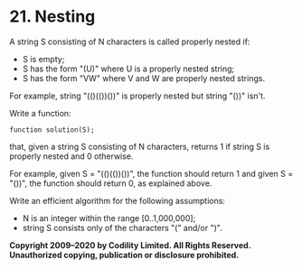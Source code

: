 # 21. Nesting

A string S consisting of N characters is called properly nested if:

- S is empty;
- S has the form "(U)" where U is a properly nested string;
- S has the form "VW" where V and W are properly nested strings.

For example, string "(()(())())" is properly nested but string "())" isn't.

Write a function:

```
function solution(S);
```

that, given a string S consisting of N characters, returns 1 if string S is properly nested and 0 otherwise.

For example, given S = "(()(())())", the function should return 1 and given S = "())", the function should return 0, as explained above.

Write an efficient algorithm for the following assumptions:

- N is an integer within the range [0..1,000,000];
- string S consists only of the characters "(" and/or ")".

**Copyright 2009–2020 by Codility Limited. All Rights Reserved. Unauthorized copying, publication or disclosure prohibited.**
